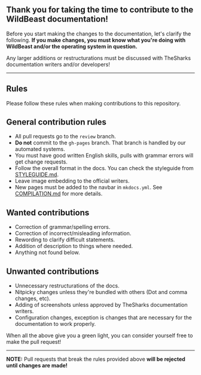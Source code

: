 ## Thank you for taking the time to contribute to the WildBeast documentation!

Before you start making the changes to the documentation, let's clarify the following. **If you make changes, you must know what you're doing with WildBeast and/or the operating system in question.**

Any larger additions or restructurations must be discussed with TheSharks documentation writers and/or developers!

----

## Rules

Please follow these rules when making contributions to this repository.

## General contribution rules

* All pull requests go to the `review` branch.
* **Do not** commit to the `gh-pages` branch. That branch is handled by our automated systems.
* You must have good written English skills, pulls with grammar errors will get change requests.
* Follow the overall format in the docs. You can check the styleguide from [STYLEGUIDE.md](STYLEGUIDE.md).
* Leave image embedding to the official writers.
* New pages must be added to the navbar in `mkdocs.yml`. See [COMPILATION.md](COMPILATION.md) for more details.

## Wanted contributions

* Correction of grammar/spelling errors.
* Correction of incorrect/misleading information.
* Rewording to clarify difficult statements.
* Addition of description to things where needed.
* Anything not found below.

## Unwanted contributions

* Unnecessary restructurations of the docs.
* Nitpicky changes unless they're bundled with others (Dot and comma changes, etc).
* Adding of screenshots unless approved by TheSharks documentation writers.
* Configuration changes, exception is changes that are necessary for the documentation to work properly.

When all the above give you a green light, you can consider yourself free to make the pull request!

----

**NOTE:** Pull requests that break the rules provided above **will be rejected until changes are made!**
